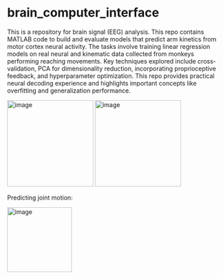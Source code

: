# brain_computer_interface
This is a repository for brain signal (EEG) analysis.
This repo contains MATLAB code to build and evaluate models that predict arm kinetics from motor cortex neural activity. The tasks involve training linear regression models on real neural and kinematic data collected from monkeys performing reaching movements. Key techniques explored include cross-validation, PCA for dimensionality reduction, incorporating proprioceptive feedback, and hyperparameter optimization. This repo provides practical neural decoding experience and highlights important concepts like overfitting and generalization performance.

<img width="200" alt="image" src="https://github.com/zkhodzhaev/brain_computer_interface/assets/21960382/c6fbf4c7-f79d-4ba1-9a86-7afc2cd4acde">


<img width="200" alt="image" src="https://github.com/zkhodzhaev/brain_computer_interface/assets/21960382/0cb9ca08-7a34-4b2e-9474-299d8e1a2cbf">


Predicting joint motion:

<img width="150" alt="image" src="https://github.com/zkhodzhaev/brain_computer_interface/assets/21960382/ec0e7e2c-eb4b-4b84-b9b0-ff7f03cd783e">



